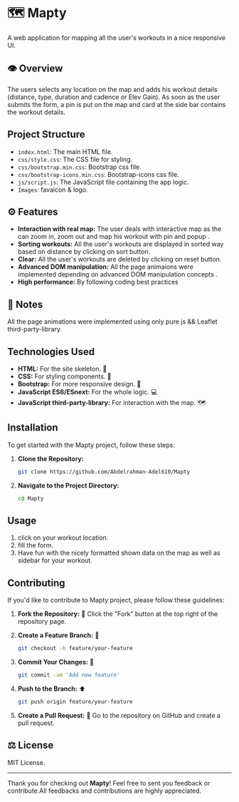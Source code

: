 
# 🗺️ Mapty

A web application for mapping all the user's workouts in a nice responsive UI. 
## 👁️ Overview

The users selects any location on the map and adds his workout details (distance, type, duration and cadence or Elev Gain).
As soon as the user submits the form, a pin is put on the map and card at the side bar contains the workout details.

  ## Project Structure 

- `index.html`: The main HTML file.
- `css/style.css`: The CSS file for styling.
- `css/bootstrap.min.css`: Bootstrap css file.
- `css/bootstrap-icons.min.css`: Bootstrap-icons css file.
- `js/script.js`: The JavaScript file containing the app logic.
- `Images`: favaicon & logo.
  
## ⚙️ Features

- **Interaction with real map:** The user deals with interactive map as the can zoom in, zoom out and map his workout with pin and popup .
- **Sorting workouts:** All the user's workouts are displayed in sorted way based on distance by clicking on sort button.
- **Clear:** All the user's workouts are deleted by clicking on reset button.
- **Advanced DOM manipulation:** All the page animaions were implemented depending on advanced DOM manipulation concepts .
- **High performance:** By following coding best practices


## 🔴 Notes
All the page animations were implemented using only pure js && Leaflet third-party-library.


## Technologies Used

- **HTML:** For the site skeleton. 🩻
- **CSS:** For styling components. 🎨
- **Bootstrap:** For more responsive design. 🤖
- **JavaScript ES6/ESnext:** For the whole logic. 💻
- **JavaScript third-party-library:** For interaction with the map. 🗺️
  
## Installation

To get started with the Mapty project, follow these steps:

1. **Clone the Repository:**

   ```bash
   git clone https://github.com/Abdelrahman-Adel610/Mapty
   ```

2. **Navigate to the Project Directory:**

   ```bash
   cd Mapty


## Usage

1. click on your workout location.
2. fill the form.
3. Have fun with the nicely formatted shown data on the map as well as sidebar for your workout. 

   
## Contributing

If you'd like to contribute to Mapty project, please follow these guidelines:

1. **Fork the Repository:** 🍴
   Click the "Fork" button at the top right of the repository page.

2. **Create a Feature Branch:** 🌱

   ```bash
   git checkout -b feature/your-feature
   ```

3. **Commit Your Changes:** 💾

   ```bash
   git commit -am 'Add new feature'
   ```

4. **Push to the Branch:** ⬆️

   ```bash
   git push origin feature/your-feature
   ```

5. **Create a Pull Request:** 🔄
   Go to the repository on GitHub and create a pull request.


## ⚖️ License

MIT License.

---

Thank you for checking out **Mapty**! Feel free to sent you feedback or contribute.All feedbacks and contributions are highly appreciated.
